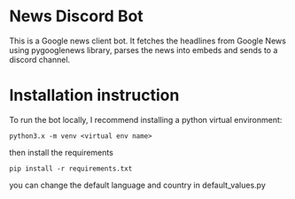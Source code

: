 # News Discord Bot

This is a Google news client bot. It fetches the headlines from Google News using pygooglenews library,
parses the news into embeds and sends to a discord channel. 

# Installation instruction

To run the bot locally, I recommend installing a python virtual environment:
```
python3.x -m venv <virtual env name>
```

then install the requirements

```
pip install -r requirements.txt
```


you can change the default language and country in default_values.py